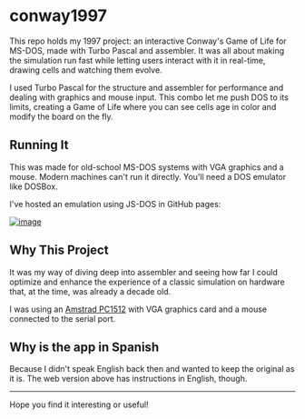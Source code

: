 # conway1997
This repo holds my 1997 project: an interactive Conway's Game of Life for MS-DOS, made with Turbo Pascal and assembler. It was all about making the simulation run fast while letting users interact with it in real-time, drawing cells and watching them evolve.

I used Turbo Pascal for the structure and assembler for performance and dealing with graphics and mouse input. This combo let me push DOS to its limits, creating a Game of Life where you can see cells age in color and modify the board on the fly.

## Running It
This was made for old-school MS-DOS systems with VGA graphics and a mouse. Modern machines can't run it directly. You'll need a DOS emulator like DOSBox.

I've hosted an emulation using JS-DOS in GitHub pages:

[![image](https://github.com/raranguren/conway1997/assets/20062469/ed698e3a-e737-49e0-8d3e-31c4d07e85bc)](https://raranguren.github.io/conway1997/)


## Why This Project
It was my way of diving deep into assembler and seeing how far I could optimize and enhance the experience of a classic simulation on hardware that, at the time, was already a decade old.

I was using an [Amstrad PC1512](https://en.wikipedia.org/wiki/PC1512) with VGA graphics card and a mouse connected to the serial port.

## Why is the app in Spanish

Because I didn't speak English back then and wanted to keep the original as it is. The web version above has instructions in English, though.

---

Hope you find it interesting or useful!
